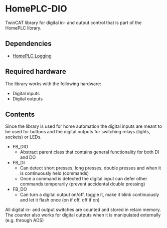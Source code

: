 # HomePLC-DIO

TwinCAT library for digital in- and output control that is part of the HomePLC library.

## Dependencies

- [HomePLC Logging](https://github.com/irtom/HomePLC-Logging)

## Required hardware

The library works with the following hardware:

- Digital inputs
- Digital outputs
 
## Contents

Since the library is used for home automation the digital inputs are meant to be used for buttons and the digital outputs for switching relays (lights, sockets) or LEDs.

- FB_DIO
  - Abstract parent class that contains general functionality for both DI and DO
- FB_DI
  - Can detect short presses, long presses, double presses and when it is continuously held (commands)
  - Once a command is detected the digital input can defer other commands temporarily (prevent accidental double pressing)
- FB_DO
   - Can turn a digital output on/off, toggle it, make it blink continuously and let it flash once (on if off, off if on)

All digital in- and output switches are counted and stored in retain memory. The counter also works for digital outputs when it is manipulated externally (e.g. through ADS)
